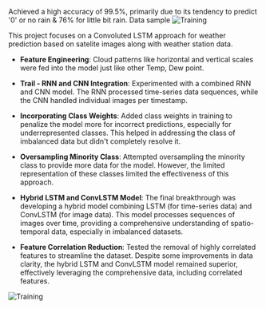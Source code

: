 Achieved a high accuracy of 99.5%, primarily due to its tendency to predict '0' or no rain & 76% for little bit rain.
Data sample 
![Training](https://github.com/user-attachments/assets/f34f2495-e850-423d-bc21-9da246318f2e)

This project focuses on a Convoluted LSTM approach for weather prediction based on satelite images along with weather station data.

- **Feature Engineering**: Cloud patterns like horizontal and vertical scales were fed into the model just like other Temp, Dew point.

- **Trail - RNN and CNN Integration**: Experimented with a combined RNN and CNN model. The RNN processed time-series data sequences, while the CNN handled individual images per timestamp.

- **Incorporating Class Weights**: Added class weights in training to penalize the model more for incorrect predictions, especially for underrepresented classes. This helped in addressing the class of imbalanced data but didn't completely resolve it.

- **Oversampling Minority Class**: Attempted oversampling the minority class to provide more data for the model. However, the limited representation of these classes limited the effectiveness of this approach.

- **Hybrid LSTM and ConvLSTM Model**: The final breakthrough was developing a hybrid model combining LSTM (for time-series data) and ConvLSTM (for image data). This model processes sequences of images over time, providing a comprehensive understanding of spatio-temporal data, especially in imbalanced datasets.

- **Feature Correlation Reduction**: Tested the removal of highly correlated features to streamline the dataset. Despite some improvements in data clarity, the hybrid LSTM and ConvLSTM model remained superior, effectively leveraging the comprehensive data, including correlated features.

![Training](https://github.com/user-attachments/assets/6a0fe418-6381-4871-a477-2fda992dd117)
